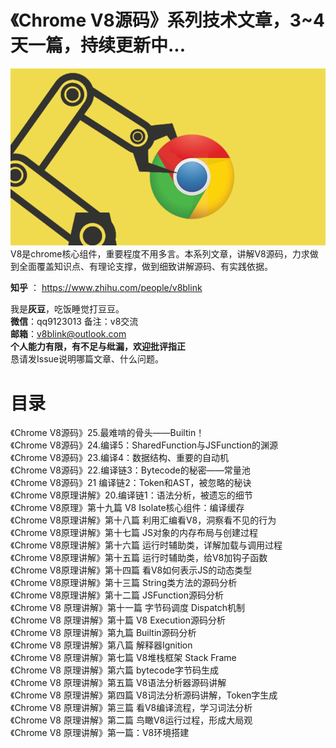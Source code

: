 # 《Chrome V8源码》系列技术文章，3~4天一篇，持续更新中...   
![avatar](v8.png)   
V8是chrome核心组件，重要程度不用多言。本系列文章，讲解V8源码，力求做到全面覆盖知识点、有理论支撑，做到细致讲解源码、有实践依据。  
  
**知乎** ： https://www.zhihu.com/people/v8blink  


我是**灰豆**，吃饭睡觉打豆豆。  
**微信**：qq9123013  备注：v8交流  
**邮箱**：v8blink@outlook.com    
**个人能力有限，有不足与纰漏，欢迎批评指正**  
恳请发Issue说明哪篇文章、什么问题。

# 目录
《Chrome V8源码》25.最难啃的骨头——Builtin！  
《Chrome V8源码》24.编译5：SharedFunction与JSFunction的渊源  
《Chrome V8源码》23.编译4：数据结构、重要的自动机  
《Chrome V8源码》22.编译链3：Bytecode的秘密——常量池  
《Chrome V8源码》21 编译链2：Token和AST，被忽略的秘诀  
《Chrome V8原理讲解》20.编译链1：语法分析，被遗忘的细节  
《Chrome V8原理》第十九篇 V8 Isolate核心组件：编译缓存  
《Chrome V8原理讲解》第十八篇 利用汇编看V8，洞察看不见的行为  
《Chrome V8原理讲解》第十七篇 JS对象的内存布局与创建过程  
《Chrome V8原理讲解》第十六篇 运行时辅助类，详解加载与调用过程  
《Chrome V8原理讲解》第十五篇 运行时辅助类，给V8加钩子函数  
《Chrome V8原理讲解》第十四篇 看V8如何表示JS的动态类型  
《Chrome V8原理讲解》第十三篇 String类方法的源码分析  
《Chrome V8原理讲解》第十二篇 JSFunction源码分析   
《Chrome V8 原理讲解》第十一篇 字节码调度 Dispatch机制  
《Chrome V8 原理讲解》第十篇 V8 Execution源码分析  
《Chrome V8 原理讲解》第九篇 Builtin源码分析  
《Chrome V8 原理讲解》第八篇 解释器Ignition  
《Chrome V8 原理讲解》第七篇 V8堆栈框架 Stack Frame  
《Chrome V8 原理讲解》第六篇 bytecode字节码生成  
《Chrome V8 原理讲解》第五篇 V8语法分析器源码讲解  
《Chrome V8 原理讲解》第四篇 V8词法分析源码讲解，Token字生成  
《Chrome V8 原理讲解》第三篇 看V8编译流程，学习词法分析  
《Chrome V8 原理讲解》第二篇 鸟瞰V8运行过程，形成大局观  
《Chrome V8 原理讲解》第一篇：V8环境搭建    
